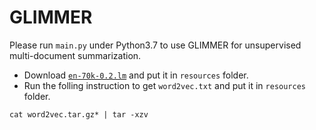 # GLIMMER

Please run `main.py` under Python3.7 to use GLIMMER for unsupervised multi-document summarization. 

* Download [`en-70k-0.2.lm`](https://sourceforge.net/projects/cmusphinx/files/Acoustic%20and%20Language%20Models/US%20English/) and put it in `resources` folder.
* Run the folling instruction to get `word2vec.txt` and put it in `resources` folder.
```
cat word2vec.tar.gz* | tar -xzv
```
